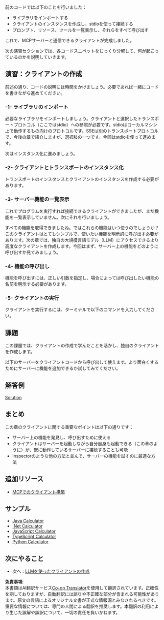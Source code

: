 <!--
CO_OP_TRANSLATOR_METADATA:
{
  "original_hash": "a0acf3093691b1cfcc008a8c6648ea26",
  "translation_date": "2025-06-13T06:39:49+00:00",
  "source_file": "03-GettingStarted/02-client/README.md",
  "language_code": "ja"
}
-->
前のコードでは以下のことを行いました：

- ライブラリをインポートする
- クライアントのインスタンスを作成し、stdioを使って接続する
- プロンプト、リソース、ツールを一覧表示し、それらをすべて呼び出す

これで、MCPサーバーと通信できるクライアントが完成しました。

次の演習セクションでは、各コードスニペットをじっくり分解して、何が起こっているのかを説明していきます。

## 演習：クライアントの作成

前述の通り、コードの説明には時間をかけましょう。必要であれば一緒にコードを書きながら進めてください。

### -1- ライブラリのインポート

必要なライブラリをインポートしましょう。クライアントと選択したトランスポートプロトコル（ここではstdio）への参照が必要です。stdioはローカルマシン上で動作するもの向けのプロトコルです。SSEは別のトランスポートプロトコルで、今後の章で紹介しますが、選択肢の一つです。今回はstdioを使って進めます。

次はインスタンス化に進みましょう。

### -2- クライアントとトランスポートのインスタンス化

トランスポートのインスタンスとクライアントのインスタンスを作成する必要があります。

### -3- サーバー機能の一覧表示

これでプログラムを実行すれば接続できるクライアントができましたが、まだ機能を一覧表示していません。次にそれを行いましょう。

すべての機能を取得できましたね。ではこれらの機能はいつ使うのでしょうか？このクライアントはとてもシンプルで、使いたい機能を明示的に呼び出す必要があります。次の章では、独自の大規模言語モデル（LLM）にアクセスできるより高度なクライアントを作成します。今回はまず、サーバー上の機能をどのように呼び出すか見てみましょう。

### -4- 機能の呼び出し

機能を呼び出すには、正しい引数を指定し、場合によっては呼び出したい機能の名前を明示する必要があります。

### -5- クライアントの実行

クライアントを実行するには、ターミナルで以下のコマンドを入力してください。

## 課題

この課題では、クライアントの作成で学んだことを活かし、独自のクライアントを作成します。

以下のサーバーをクライアントコードから呼び出して使えます。より面白くするためにサーバーに機能を追加できるか試してみてください。

## 解答例

[Solution](./solution/README.md)

## まとめ

この章のクライアントに関する重要なポイントは以下の通りです：

- サーバー上の機能を発見し、呼び出すために使える
- クライアントはサーバーを起動しながら自分自身も起動できる（この章のように）が、既に動作しているサーバーに接続することも可能
- Inspectorのような他の方法と並んで、サーバーの機能を試すのに最適な方法

## 追加リソース

- [MCPでのクライアント構築](https://modelcontextprotocol.io/quickstart/client)

## サンプル

- [Java Calculator](../samples/java/calculator/README.md)
- [.Net Calculator](../../../../03-GettingStarted/samples/csharp)
- [JavaScript Calculator](../samples/javascript/README.md)
- [TypeScript Calculator](../samples/typescript/README.md)
- [Python Calculator](../../../../03-GettingStarted/samples/python)

## 次にやること

- 次へ：[LLMを使ったクライアントの作成](/03-GettingStarted/03-llm-client/README.md)

**免責事項**:  
本書類はAI翻訳サービス[Co-op Translator](https://github.com/Azure/co-op-translator)を使用して翻訳されています。正確性を期しておりますが、自動翻訳には誤りや不正確な部分が含まれる可能性があります。原文の言語によるオリジナル文書が正式な情報源とみなされるべきです。重要な情報については、専門の人間による翻訳を推奨します。本翻訳の利用により生じた誤解や誤訳について、一切の責任を負いかねます。